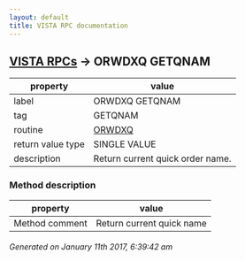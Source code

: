 ```yaml
---
layout: default
title: VISTA RPC documentation
---
```




## [VISTA RPCs](TableOfContent.md) &#8594; ORWDXQ GETQNAM 

 property | value 
--- | --- 
 label | ORWDXQ GETQNAM
 tag | GETQNAM
 routine | [ORWDXQ](http://code.osehra.org/dox/Routine_ORWDXQ_source.html)
 return value type | SINGLE VALUE
 description | Return current quick order name.


### Method description

 property | value 
--- | --- 
 Method comment | Return current quick name




 ###### Generated on January 11th 2017, 6:39:42 am